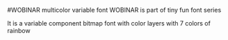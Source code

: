 #WOBINAR multicolor variable font
WOBINAR is part of tiny fun font series

It is a variable component bitmap font with color layers with 7 colors of rainbow 
